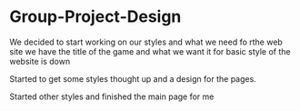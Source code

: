 # Group-Project-Design

We decided to start working on our styles and what we need fo rthe web site
we have the title of the game and what we want it for
basic style of the website is down


Started to get some styles thought up and a design for the pages.


Started other styles and finished the main page for me